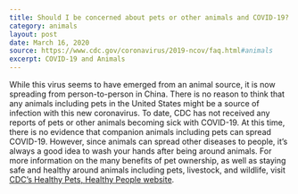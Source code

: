 ```yaml
---
title: Should I be concerned about pets or other animals and COVID-19?
category: animals
layout: post
date: March 16, 2020
source: https://www.cdc.gov/coronavirus/2019-ncov/faq.html#animals
excerpt: COVID-19 and Animals
---
```


While this virus seems to have emerged from an animal source, it is now spreading from person-to-person in China. There is no reason to think that any animals including pets in the United States might be a source of infection with this new coronavirus. To date, CDC has not received any reports of pets or other animals becoming sick with COVID-19. At this time, there is no evidence that companion animals including pets can spread COVID-19. However, since animals can spread other diseases to people, it’s always a good idea to wash your hands after being around animals. For more information on the many benefits of pet ownership, as well as staying safe and healthy around animals including pets, livestock, and wildlife, visit <a href="https://www.cdc.gov/healthypets/index.html" target="_blank">CDC’s Healthy Pets, Healthy People website</a>.

